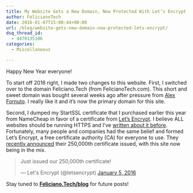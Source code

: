 ```yaml
---
title: My Website Gets a New Domain, Now Protected With Let’s Encrypt
author: FelicianoTech
date: 2016-01-07T15:00:44+00:00
url: /blog/website-gets-new-domain-now-protected-lets-encrypt/
dsq_thread_id:
  - 4470135106
categories:
  - Miscellaneous

---
```

Happy New Year everyone!

To start off 2016 right, I made two changes to this website. First, I switched over to the domain Feliciano.Tech (from FelicianoTech.com). This short and sweet domain was bought several weeks ago after pressure from <a href="http://alexfornuto.com/" target="_blank">Alex Fornuto</a>. I really like it and it&#8217;s now the primary domain for this site.

Second, I dumped my StartSSL certificate that I purchased earlier this year from NameCheap in favor of a certificate from <a href="https://letsencrypt.org/" target="_blank">Let&#8217;s Encrypt</a>. I believe ALL websites should be running HTTPS and I&#8217;ve <a href="https://feliciano.tech/blog/10-tips-on-running-https-websites-always-on-ssl/" target="_blank">written about it before</a>. Fortunately, many people and companies had the same belief and formed Let&#8217;s Encrypt, a free certificate authority (CA) for everyone to use. They <a href="https://twitter.com/letsencrypt/status/684221075966705664" target="_blank">recently announced</a> their 250,000th certificate issued, with this site now being in the mix.

<blockquote class="twitter-tweet" width="550">
  <p lang="en" dir="ltr">
    Just issued our 250,000th certificate!
  </p>
  
  <p>
    &mdash; Let's Encrypt (@letsencrypt) <a href="https://twitter.com/letsencrypt/status/684221075966705664">January 5, 2016</a>
  </p>
</blockquote>



Stay tuned to **<a href="https://Feliciano.Tech/blog" target="_blank">Feliciano.Tech/blog</a>** for future posts!